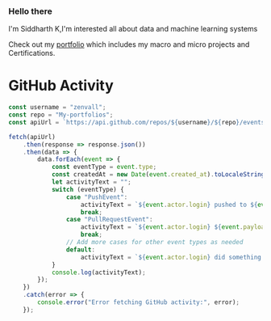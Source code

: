

<!-- ![Image](https://media2.giphy.com/media/v1.Y2lkPTc5MGI3NjExdWd3MTZtNXA4YW1oZ3F2ZTdoNHJueDF3b2J5czYydjF4a2FyaXRraSZlcD12MV9pbnRlcm5hbF9naWZfYnlfaWQmY3Q9Zw/SUPjsJSPpXloyRJSeW/giphy.gif) -->
<!--This famous gesture represents the creation of the first man with the Creator's index finger ready to strike a spark upon contact with Adam's hand. -->


### Hello there

I'm Siddharth K,I'm interested all about data and machine learning systems

Check out my [portfolio](https://github.com/zenvall/My-portfolios)
which includes my macro and micro projects and Certifications.



# GitHub Activity

```javascript
const username = "zenvall";
const repo = "My-portfolios";
const apiUrl = `https://api.github.com/repos/${username}/${repo}/events`;

fetch(apiUrl)
    .then(response => response.json())
    .then(data => {
        data.forEach(event => {
            const eventType = event.type;
            const createdAt = new Date(event.created_at).toLocaleString();
            let activityText = "";
            switch (eventType) {
                case "PushEvent":
                    activityText = `${event.actor.login} pushed to ${event.payload.ref} at ${createdAt}`;
                    break;
                case "PullRequestEvent":
                    activityText = `${event.actor.login} ${event.payload.action} a pull request at ${createdAt}`;
                    break;
                // Add more cases for other event types as needed
                default:
                    activityText = `${event.actor.login} did something at ${createdAt}`;
            }
            console.log(activityText);
        });
    })
    .catch(error => {
        console.error("Error fetching GitHub activity:", error);
    });
